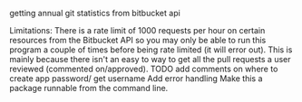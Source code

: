 getting annual git statistics from bitbucket api

Limitations: There is a rate limit of 1000 requests per hour on certain resources from the Bitbucket API so you may only be able to run this program a couple of times before being rate limited (it will error out).
This is mainly because there isn't an easy to way to get all the pull requests a user reviewed (commented on/approved).
TODO
add comments on where to create app password/ get username
Add error handling
Make this a package runnable from the command line.
